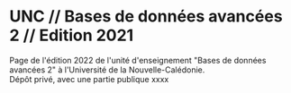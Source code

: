 # UNC // Bases de données avancées 2 // Edition 2021
Page de l'édition 2022 de l'unité d'enseignement "Bases de données avancées 2" à l'Université de la Nouvelle-Calédonie.
<br>
Dépôt privé, avec une partie publique xxxx
